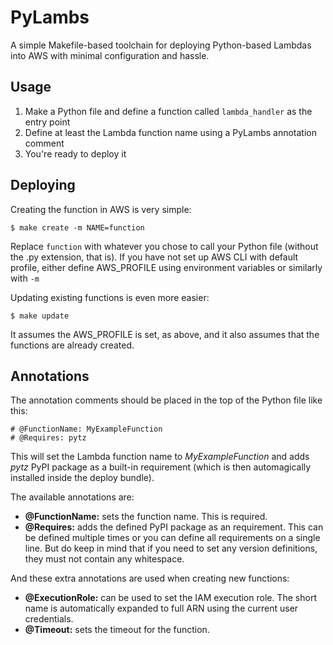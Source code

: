 # PyLambs

A simple Makefile-based toolchain for deploying Python-based Lambdas into AWS with minimal configuration and hassle.

## Usage

1. Make a Python file and define a function called `lambda_handler` as the entry point
2. Define at least the Lambda function name using a PyLambs annotation comment
3. You're ready to deploy it

## Deploying

Creating the function in AWS is very simple:

```
$ make create -m NAME=function
```

Replace `function` with whatever you chose to call your Python file (without the .py extension, that is). If you have not set up AWS CLI with default profile, either define AWS_PROFILE using environment variables or similarly with `-m`

Updating existing functions is even more easier:

```
$ make update
```

It assumes the AWS_PROFILE is set, as above, and it also assumes that the functions are already created.

## Annotations

The annotation comments should be placed in the top of the Python file like this:

```
# @FunctionName: MyExampleFunction
# @Requires: pytz
```

This will set the Lambda function name to _MyExampleFunction_ and adds _pytz_ PyPI package as a built-in requirement (which is then automagically installed inside the deploy bundle).

The available annotations are:

* **@FunctionName:** sets the function name. This is required.
* **@Requires:** adds the defined PyPI package as an requirement. This can be defined multiple times or you can define all requirements on a single line. But do keep in mind that if you need to set any version definitions, they must not contain any whitespace.

And these extra annotations are used when creating new functions:

* **@ExecutionRole:** can be used to set the IAM execution role. The short name is automatically expanded to full ARN using the current user credentials.
* **@Timeout:** sets the timeout for the function.